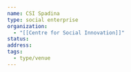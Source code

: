 ```yaml
---
name: CSI Spadina
type: social enterprise
organization:
  - "[[Centre for Social Innovation]]"
status:
address:
tags:
  - type/venue
---
```

